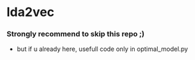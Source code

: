 # lda2vec

### Strongly recommend to skip this repo ;)
- but if u already here, usefull code only in optimal_model.py
